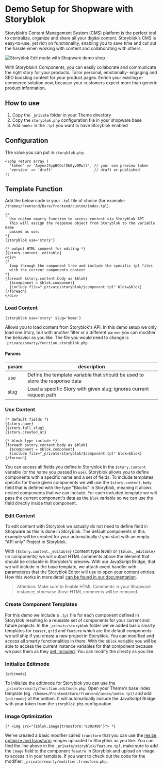 # Demo Setup for Shopware with Storyblok

Storyblok’s Content Management System (CMS) platform is the perfect tool to centralize, organize and share all your digital content. Storyblok’s CMS is easy-to-use, yet rich on functionality, enabling you to save time and cut out the hassle when working with content and collaborating with others. 

![Storyblok Edit mode with Shopware demo shop](https://a.storyblok.com/f/39898/3354x1820/2d773017bc/bildschirmfoto-2018-10-29-um-12-48-02.jpg)

With Storyblok’s Components, you can easily collaborate and communicate the right story for your products. Tailor personal, emotionally- engaging and SEO boosting content for your product pages. Enrich your existing e-commerce solution now, because your customers expect more than generic product information.


## How to use

1. Copy the `_private` folder in your Theme directory
2. Copy the `storyblok.php` configuration file in your shopware base
3. Add `hooks` in the `.tpl` you want to have Storyblok enabled

## Configuration

The value you can put in `storyblok.php`

```
<?php return array (
  'token' => 'AwyueJSppBCDcfDb0yvOMwtt', // your own preview token
  'version' => 'draft'                   // draft or published
);
```

## Template Function

Add the below code in your `.tpl` file of choice (for example: `/themes/Frontend/Bare/frontend/custom/index.tpl`).

```
{* 
  Use custom smarty function to access content via Storyblok API
  This will assign the response object from Storyblok to the variable name
  passed as use.
*}
{storyblok use='story'}

{* output HTML comment for editing *}
{$story.content._editable}
<div>
{* 
  loop through the component tree and include the specific tpl files 
  with the current components context 
*}
{foreach $story.content.body as $blok}
  {$component = $blok.component}
  {include file="_private/storyblok/$component.tpl" blok=$blok}
{/foreach}
</div>
```

### Load Content

```
{storyblok use='story' slug='home'}
```

Allows you to load content from Storyblok's API. In this demo setup we only load one Story, but with another filter or a different `params` you can modifier the behavior as you like. The file you would need to change is `_private/smarty/function.storyblok.php`.

#### Params

| param | description                                                                 |
|-------|-----------------------------------------------------------------------------|
| use   | Define the template variable that should be used to store the response data |
| slug  | Load a specific Story with given slug; ignores current request path         |


### Use Content

```
{* default fields *}
{$story.name}
{$story.full_slug}
{$story.created_at}

{* block type include *}
{foreach $story.content.body as $blok}
  {$component = $blok.component}
  {include file="_private/storyblok/$component.tpl" blok=$blok}
{/foreach}
```

You can access all fields you define in Storyblok in the `$story.content` variable (or the name you passed in `use`). Storyblok allows you to define components with a specific name and a set of fields. To include templates specific for those given components we will use the `$story.content.body` field that is defined with the type "Blocks" in Storyblok, meaning it allows nested components that we can include. For each included template we will pass the current component's data as the `blok` variable so we can use the field directly inside that component.

### Edit Content

To edit content with Storyblok we actually do not need to define field in Shopware as this is done in Storyblok. The default components in this example will be created for your automatically if you start with an empty "API only" Project in Storyblok.

With `{$story.content._editable}` (content type level) or `{$blok._editable}` (in components) we will output HTML comments above the element that should be clickable in Storyblok's preview. With our JavaScript Bridge, that we will include in the base template, we attach event handler with parameteres that the Storyblok Editor will use to open your content entries. How this works in more detail [can be found in our documentation](https://www.storyblok.com/docs/the-editor#visual-composer).

> Attention: Make sure to Enable HTML Comments in your Shopware instance; otherwise those HTML comments will be removed.

### Create Component Templates

For this demo we include a `.tpl` file for each component defined in Storyblok resulting in a reusable set of components for your current and future projects. In the `_private/storyblok` folder we've added basic smarty templates for `teaser`, `grid` and `feature` which are the default components we will ship if you create a new project in Storyblok. You can modified and access all smarty functionalities in there. With the `$blok` variable you will be able to access the current instance variables for that component because we pass them as they [get included](#use-content). You can modify the directy as you like.

### Initialize Editmode

```
{editmode}
```

To initialize the editmode for Storyblok you can use the `_private/smarty/function.editmode.php`. Open your Theme's base index template (eg. `/themes/Frontend/Bare/frontend/index/index.tpl`) and add `{editmode}` at the bottom. It will automatically include the JavaScript Bridge with your token from the `storyblok.php` configuration.

### Image Optimization

```
{* <img src="{$blok.image|transform:'600x400'}"> *}
```

We've created a basic modifier called `transform` that you can use the [resize, optimize and transform](https://www.storyblok.com/docs/image-service) images uploaded to Storyblok as you like. You can find the line above in the `_private/storyblok/feature.tpl`, make sure to add the `image` field to the component `feautre` in Storyblok and upload an image to access it in your template. If you want to check out the code for the modifier: `_private/smarty/modifier.transform.php`.
